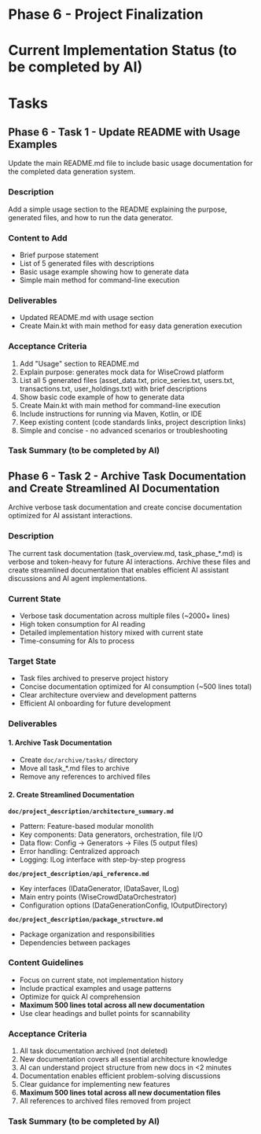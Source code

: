 # Phase 6 - Project Finalization

# Current Implementation Status (to be completed by AI)

# Tasks

## Phase 6 - Task 1 - Update README with Usage Examples
Update the main README.md file to include basic usage documentation for the completed data generation system.

### Description
Add a simple usage section to the README explaining the purpose, generated files, and how to run the data generator.

### Content to Add
- Brief purpose statement
- List of 5 generated files with descriptions
- Basic usage example showing how to generate data
- Simple main method for command-line execution

### Deliverables
- Updated README.md with usage section
- Create Main.kt with main method for easy data generation execution

### Acceptance Criteria
1. Add "Usage" section to README.md
2. Explain purpose: generates mock data for WiseCrowd platform
3. List all 5 generated files (asset_data.txt, price_series.txt, users.txt, transactions.txt, user_holdings.txt) with brief descriptions
4. Show basic code example of how to generate data
5. Create Main.kt with main method for command-line execution
6. Include instructions for running via Maven, Kotlin, or IDE
7. Keep existing content (code standards links, project description links)
8. Simple and concise - no advanced scenarios or troubleshooting

### Task Summary (to be completed by AI)

## Phase 6 - Task 2 - Archive Task Documentation and Create Streamlined AI Documentation
Archive verbose task documentation and create concise documentation optimized for AI assistant interactions.

### Description
The current task documentation (task_overview.md, task_phase_*.md) is verbose and token-heavy for future AI interactions. Archive these files and create streamlined documentation that enables efficient AI assistant discussions and AI agent implementations.

### Current State
- Verbose task documentation across multiple files (~2000+ lines)
- High token consumption for AI reading
- Detailed implementation history mixed with current state
- Time-consuming for AIs to process

### Target State
- Task files archived to preserve project history
- Concise documentation optimized for AI consumption (~500 lines total)
- Clear architecture overview and development patterns
- Efficient AI onboarding for future development

### Deliverables

#### 1. Archive Task Documentation
- Create `doc/archive/tasks/` directory
- Move all task_*.md files to archive
- Remove any references to archived files

#### 2. Create Streamlined Documentation

**`doc/project_description/architecture_summary.md`**
- Pattern: Feature-based modular monolith
- Key components: Data generators, orchestration, file I/O
- Data flow: Config → Generators → Files (5 output files)
- Error handling: Centralized approach
- Logging: ILog interface with step-by-step progress

**`doc/project_description/api_reference.md`**
- Key interfaces (IDataGenerator, IDataSaver, ILog)
- Main entry points (WiseCrowdDataOrchestrator)
- Configuration options (DataGenerationConfig, IOutputDirectory)

**`doc/project_description/package_structure.md`**
- Package organization and responsibilities
- Dependencies between packages

### Content Guidelines
- Focus on current state, not implementation history
- Include practical examples and usage patterns
- Optimize for quick AI comprehension
- **Maximum 500 lines total across all new documentation**
- Use clear headings and bullet points for scannability

### Acceptance Criteria
1. All task documentation archived (not deleted)
2. New documentation covers all essential architecture knowledge
3. AI can understand project structure from new docs in <2 minutes
4. Documentation enables efficient problem-solving discussions
5. Clear guidance for implementing new features
6. **Maximum 500 lines total across all new documentation files**
7. All references to archived files removed from project

### Task Summary (to be completed by AI)
